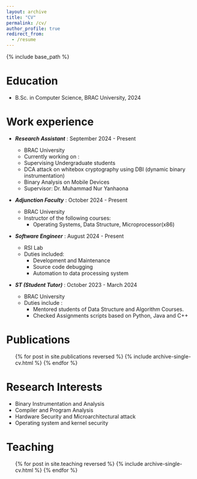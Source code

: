 ```yaml
---
layout: archive
title: "CV"
permalink: /cv/
author_profile: true
redirect_from:
  - /resume
---
```


{% include base_path %}

Education
======
* B.Sc. in Computer Science, BRAC University, 2024

Work experience
======
* ***Research Assistant*** : September 2024 - Present
  * BRAC University
  *  Currently working on :
    * Supervising Undergraduate students 
    * DCA attack on whitebox cryptography using DBI (dynamic binary instrumentation)
    * Binary Analysis on Mobile Devices
  * Supervisor: Dr. Muhammad Nur Yanhaona
    
* ***Adjunction Faculty*** : October 2024 - Present
  * BRAC University
  * Instructor of the following courses:
    * Operating Systems, Data Structure, Microprocessor(x86)

* ***Software Engineer*** : August 2024 - Present
  * RSI Lab
  * Duties included:
    * Development and Maintenance
    * Source code debugging
    * Automation to data processing system
 
* ***ST (Student Tutor)*** : October 2023 - March 2024
  * BRAC University
  * Duties include :
    * Mentored students of Data Structure and Algorithm Courses.
    * Checked Assignments scripts based on Python, Java and C++


Publications
======
  <ul>{% for post in site.publications reversed %}
    {% include archive-single-cv.html %}
  {% endfor %}</ul>
  
Research Interests
======
* Binary Instrumentation and Analysis
* Compiler and Program Analysis
* Hardware Security and Microarchitectural attack
* Operating system and kernel security
  
Teaching
======
  <ul>{% for post in site.teaching reversed %}
    {% include archive-single-cv.html %}
  {% endfor %}</ul>
  

